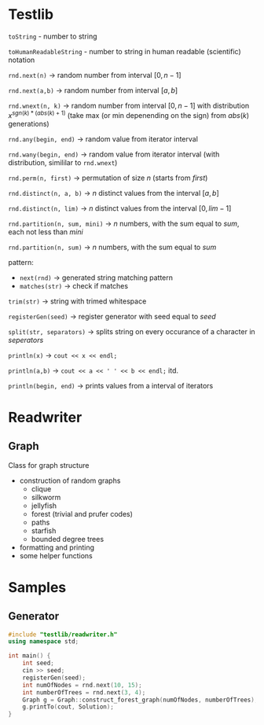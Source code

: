 # Testlib

`toString` - number to string

`toHumanReadableString` - number to string in human readable (scientific) notation

`rnd.next(n)` -> random number from interval $[0, n-1]$

`rnd.next(a,b)` -> random number from interval $[a, b]$

`rnd.wnext(n, k)` -> random number from interval $[0, n-1]$ with distribution $x^{sgn(k) * (abs(k) + 1)}$ (take max (or min depenending on the sign) from $abs(k)$ generations)

`rnd.any(begin, end)` -> random value from iterator interval

`rnd.wany(begin, end)` -> random value from iterator interval (with distribution, simililar to `rnd.wnext`)

`rnd.perm(n, first)` -> permutation of size $n$ (starts from $first$)

`rnd.distinct(n, a, b)` -> $n$ distinct values from the interval $[a, b]$

`rnd.distinct(n, lim)` -> $n$ distinct values from the interval $[0, lim-1]$

`rnd.partition(n, sum, mini)` -> $n$ numbers, with the sum equal to $sum$, each not less than $mini$

`rnd.partition(n, sum)` -> $n$ numbers, with the sum equal to $sum$

pattern:

- `next(rnd)` -> generated string matching pattern
- `matches(str)` -> check if matches

`trim(str)` -> string with trimed whitespace

`registerGen(seed)` -> register generator with seed equal to $seed$

`split(str, separators)` -> splits string on every occurance of a character in $seperators$

`println(x)` -> `cout << x << endl;`

`println(a,b)` -> `cout << a << ' ' << b << endl;`
itd.

`println(begin, end)` -> prints values from a interval of iterators

# Readwriter

## Graph

Class for graph structure

- construction of random graphs
  - clique
  - silkworm
  - jellyfish
  - forest (trivial and prufer codes)
  - paths
  - starfish
  - bounded degree trees
- formatting and printing
- some helper functions

# Samples

## Generator

```cpp
#include "testlib/readwriter.h"
using namespace std;

int main() {
    int seed;
    cin >> seed;
    registerGen(seed);
    int numOfNodes = rnd.next(10, 15);
    int numberOfTrees = rnd.next(3, 4);
    Graph g = Graph::construct_forest_graph(numOfNodes, numberOfTrees);
    g.printTo(cout, Solution);
}
```
